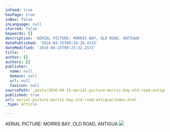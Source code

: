 ```yaml
---
inFeed: true
hasPage: true
inNav: false
inLanguage: null
starred: false
keywords: []
description: 'AERIAL PICTURE: MORRIS BAY, OLD ROAD, ANTIGUA'
datePublished: '2016-04-15T09:24:26.433Z'
dateModified: '2016-04-15T09:23:32.257Z'
title: ''
author: []
authors: []
publisher:
  name: null
  domain: null
  url: null
  favicon: null
sourcePath: _posts/2016-04-15-aerial-picture-morris-bay-old-road-antigua.md
published: true
url: aerial-picture-morris-bay-old-road-antigua/index.html
_type: Article

---
```

AERIAL PICTURE: MORRIS BAY, OLD ROAD, ANTIGUA
![](https://the-grid-user-content.s3-us-west-2.amazonaws.com/e8cbcbae-8fd2-4388-94a0-870184b7d05b.jpg)